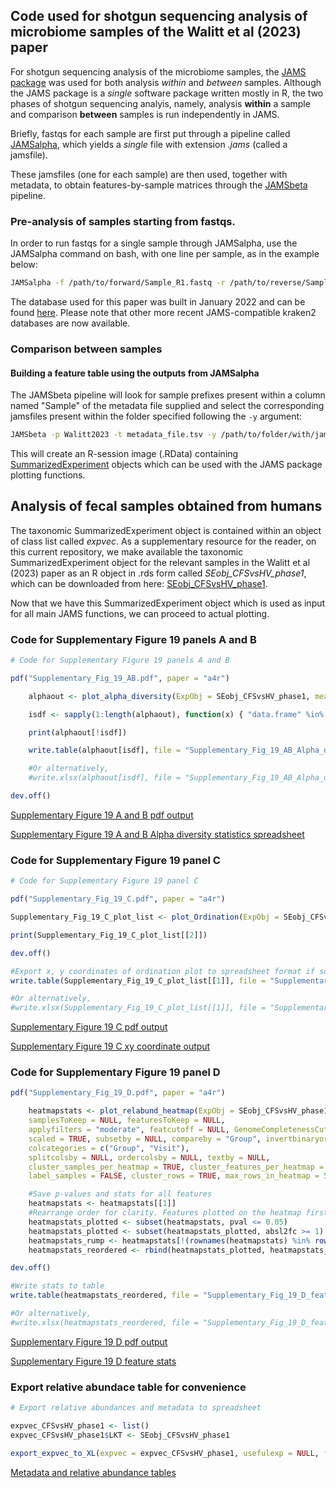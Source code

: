 ## Code used for shotgun sequencing analysis of microbiome samples of the Walitt et al (2023) paper

For shotgun sequencing analysis of the microbiome samples, the [JAMS package](https://github.com/johnmcculloch/JAMS_BW) was used for both analysis *within* and *between* samples. Although the JAMS package is a *single* software package written mostly in R, the two phases of shotgun sequencing analyis, namely, analysis **within** a sample and comparison **between** samples is run independently in JAMS.

Briefly, fastqs for each sample are first put through a pipeline called [JAMSalpha](https://github.com/johnmcculloch/JAMS_BW/wiki/JAMSalpha), which yields a _single_ file with extension _.jams_ (called a jamsfile).

These jamsfiles (one for each sample) are then used, together with metadata, to obtain features-by-sample matrices through the [JAMSbeta](https://github.com/johnmcculloch/JAMS_BW/wiki/JAMSbeta) pipeline.


### Pre-analysis of samples starting from fastqs.
In order to run fastqs for a single sample through JAMSalpha, use the JAMSalpha command on bash, with one line per sample, as in the example below:
```bash
JAMSalpha -f /path/to/forward/Sample_R1.fastq -r /path/to/reverse/Sample_R2.fastq -d /path/to/JAMSdb/JAMSdbApr2020_96Gbk2db -A metagenome -p SamplePrefix
```

The database used for this paper was built in January 2022 and can be found [here](https://hpc.nih.gov/~mccullochja/JAMSdb202201.tar.gz). Please note that other more recent JAMS-compatible kraken2 databases are now available.

### Comparison between samples
#### Building a feature table using the outputs from JAMSalpha
The JAMSbeta pipeline will look for sample prefixes present within a column named "Sample" of the metadata file supplied and select the corresponding jamsfiles present within the folder specified following the `-y` argument:

```bash
JAMSbeta -p Walitt2023 -t metadata_file.tsv -y /path/to/folder/with/jamsfiles
```

This will create an R-session image (.RData) containing [SummarizedExperiment](https://bioconductor.org/packages/release/bioc/html/SummarizedExperiment.html) objects which can be used with the JAMS package plotting functions.

## Analysis of fecal samples obtained from humans

The taxonomic SummarizedExperiment object is contained within an object of class list called _expvec_.
As a supplementary resource for the reader, on this current repository, we make available the taxonomic SummarizedExperiment object for the relevant samples in the Walitt et al (2023) paper as an R object in .rds form called _SEobj_CFSvsHV_phase1_, which can be downloaded from here: [SEobj_CFSvsHV_phase1](../data/SEobj_CFSvsHV_phase1.rds).

Now that we have this SummarizedExperiment object which is used as input for all main JAMS functions, we can proceed to actual plotting.




### Code for Supplementary Figure 19 panels A and B

```R
# Code for Supplementary Figure 19 panels A and B

pdf("Supplementary_Fig_19_AB.pdf", paper = "a4r")

    alphaout <- plot_alpha_diversity(ExpObj = SEobj_CFSvsHV_phase1, measures = c("Observed", "InvSimpson"), stratify_by_kingdoms = TRUE, glomby = NULL, samplesToKeep = NULL, featuresToKeep = NULL, subsetby = NULL, compareby = "Group", colourby = "Group", shapeby = NULL, facetby = NULL, wrap_facet = FALSE, overlay_boxplot = FALSE, applyfilters = "light", featcutoff = NULL, GenomeCompletenessCutoff = NULL, PctFromCtgscutoff = NULL, PPM_normalize_to_bases_sequenced = FALSE, cdict = NULL, addtit = "Only samples from visit 1", signiflabel = "p.format", max_pairwise_cats = 4, ignoreunclassified = TRUE, class_to_ignore = "N_A", returnstats = TRUE)

    isdf <- sapply(1:length(alphaout), function(x) { "data.frame" %in% (sapply(alphaout, class)[[x]]) } )

    print(alphaout[!isdf])

    write.table(alphaout[isdf], file = "Supplementary_Fig_19_AB_Alpha_diversity_stats.tsv", quote = FALSE, sep = "\t", row.names = FALSE)

    #Or alternatively,
    #write.xlsx(alphaout[isdf], file = "Supplementary_Fig_19_AB_Alpha_diversity_stats.xlsx", colnames = TRUE, rownames = FALSE, colWidths = "auto", borders = "all")

dev.off()

```

[Supplementary Figure 19 A and B pdf output](../pdfs/Supplementary_Fig_19_AB.pdf)

[Supplementary Figure 19 A and B Alpha diversity statistics spreadsheet](../data/Supplementary_Fig_19_AB_Alpha_diversity_stats.tsv)




### Code for Supplementary Figure 19 panel C

```R
# Code for Supplementary Figure 19 panel C

pdf("Supplementary_Fig_19_C.pdf", paper = "a4r")

Supplementary_Fig_19_C_plot_list <- plot_Ordination(ExpObj = SEobj_CFSvsHV_phase1, glomby = NULL, subsetby = NULL, samplesToKeep = NULL, samplesToHighlight = NULL, featuresToKeep = NULL, ignoreunclassified = TRUE, applyfilters = NULL, featcutoff = NULL, GenomeCompletenessCutoff = NULL, PctFromCtgscutoff = NULL, PPM_normalize_to_bases_sequenced = FALSE, algorithm = "PCoA", distmethod = "bray", compareby = "Group", colourby = "Group", shapeby = "Visit", ellipseby = "Group", sizeby = NULL, pairby = NULL, textby = NULL, dotsize = 2, dotborder = NULL, log2tran = TRUE, transp = TRUE, perplx = NULL, max_neighbors = 15, permanova = TRUE, plotcentroids = plotcentroids, highlight_centroids = FALSE, show_centroid_distances = FALSE, addtit = paste("Only samples from visit 1"), cdict = NULL, grid = FALSE, forceaspectratio = 1, threads = 8, class_to_ignore = "N_A", return_coordinates_matrix = TRUE)

print(Supplementary_Fig_19_C_plot_list[[2]])

dev.off()

#Export x, y coordinates of ordination plot to spreadsheet format if so wished
write.table(Supplementary_Fig_19_C_plot_list[[1]], file = "Supplementary_Fig_19_C_ordination_plot_xy_coordinates.tsv", quote = FALSE, sep = "\t", row.names = TRUE)

#Or alternatively,
#write.xlsx(Supplementary_Fig_19_C_plot_list[[1]], file = "Supplementary_Fig_19_C_ordination_plot_xy_coordinates.xlsx", colNames = TRUE, rowNames = TRUE, colWidths = "auto", borders = "all")

```

[Supplementary Figure 19 C pdf output](../pdfs/Supplementary_Fig_19_C.pdf)

[Supplementary Figure 19 C xy coordinate output](../data/Supplementary_Fig_19_C_ordination_plot_xy_coordinates.tsv)




### Code for Supplementary Figure 19 panel D

```R
pdf("Supplementary_Fig_19_D.pdf", paper = "a4r")

    heatmapstats <- plot_relabund_heatmap(ExpObj = SEobj_CFSvsHV_phase1, glomby = NULL, hmtype = "comparative",
    samplesToKeep = NULL, featuresToKeep = NULL,
    applyfilters = "moderate", featcutoff = NULL, GenomeCompletenessCutoff = NULL, PPM_normalize_to_bases_sequenced = FALSE,
    scaled = TRUE, subsetby = NULL, compareby = "Group", invertbinaryorder = TRUE, showonlypbelow = 0.05, adj_pval_for_threshold = FALSE, minl2fc = 1, ntop = NULL,
    colcategories = c("Group", "Visit"),
    splitcolsby = NULL, ordercolsby = NULL, textby = NULL,
    cluster_samples_per_heatmap = TRUE, cluster_features_per_heatmap = TRUE,
    label_samples = FALSE, cluster_rows = TRUE, max_rows_in_heatmap = 50, no_underscores = TRUE, showGram = TRUE, show_GenomeCompleteness = TRUE, addtit = NULL, returnstats = TRUE)

    #Save p-values and stats for all features
    heatmapstats <- heatmapstats[[1]]
    #Rearrange order for clarity. Features plotted on the heatmap first.
    heatmapstats_plotted <- subset(heatmapstats, pval <= 0.05)
    heatmapstats_plotted <- subset(heatmapstats_plotted, absl2fc >= 1)
    heatmapstats_rump <- heatmapstats[!(rownames(heatmapstats) %in% rownames(heatmapstats_plotted)), ]
    heatmapstats_reordered <- rbind(heatmapstats_plotted, heatmapstats_rump)

dev.off()

#Write stats to table
write.table(heatmapstats_reordered, file = "Supplementary_Fig_19_D_feature_stats.tsv", quote = FALSE, sep = "\t", row.names = TRUE)

#Or alternatively,
#write.xlsx(heatmapstats_reordered, file = "Supplementary_Fig_19_D_feature_stats.xlsx", colNames = TRUE, rowNames = TRUE, colWidths = "auto", borders = "all")

```

[Supplementary Figure 19 D pdf output](../pdfs/Supplementary_Fig_19_D.pdf)

[Supplementary Figure 19 D feature stats](../data/Supplementary_Fig_19_D_feature_stats.tsv)


### Export relative abundace table for convenience

```R
# Export relative abundances and metadata to spreadsheet

expvec_CFSvsHV_phase1 <- list()
expvec_CFSvsHV_phase1$LKT <- SEobj_CFSvsHV_phase1

export_expvec_to_XL(expvec = expvec_CFSvsHV_phase1, usefulexp = NULL, filename = generate_filename(paste("Walitt2023_Microbiome", "metadata_and_PPM_relative_abundance", sep = "_"), suffix = "xlsx"), asPPM = TRUE, PPM_normalize_to_bases_sequenced = TRUE, applyfilters = "light")

```
[Metadata and relative abundance tables](../data/Walitt2023_Microbiome_metadata_and_PPM_relative_abundance.xlsx)
